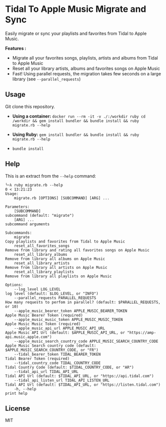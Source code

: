 # Tidal To Apple Music Migrate and Sync

Easily migrate or sync your playlists and favorites from Tidal to Apple Music.

**Features :**
- Migrate all your favorites songs, playlists, artists and albums from Tidal to Apple Music
- Reset all your library artists, albums and favorites songs on Apple Music
- Fast! Using parallel requests, the migration takes few seconds on a large library (see `--parallel_requests`)

## Usage

Git clone this repository.

- **Using a container:** `docker run --rm -it -v ./:/workdir ruby cd /workdir && gem install bundler && bundle install && ruby migrate.rb --help`
- **Using Ruby:** `gem install bundler && bundle install && ruby migrate.rb --help`

- `bundle install`

## Help

This is an extract from the `--help` command:

```text
╰─λ ruby migrate.rb --help                                                                                                                0 < 13:21:23
Usage:
    migrate.rb [OPTIONS] [SUBCOMMAND] [ARG] ...

Parameters:
    [SUBCOMMAND]                                                         subcommand (default: "migrate")
    [ARG] ...                                                            subcommand arguments

Subcommands:
    migrate                                                              Copy playlists and favorites from Tidal to Apple Music
    reset_all_favorites_songs                                            Remove from library and rating all favorites songs on Apple Music
    reset_all_library_albums                                             Remove from library all albums on Apple Music
    reset_all_library_artists                                            Remove from library all artists on Apple Music
    reset_all_library_playlists                                          Remove from library all playlists on Apple Music

Options:
    --log_level LOG_LEVEL                                                log level (default: $LOG_LEVEL, or "INFO")
    --parallel_requests PARALLEL_REQUESTS                                How many requests to perfom in parallel? (default: $PARALLEL_REQUESTS, or 10)
    --apple_music_bearer_token APPLE_MUSIC_BEARER_TOKEN                  Apple Music Bearer Token (required)
    --apple_music_music_token APPLE_MUSIC_MUSIC_TOKEN                    Apple Music Music Token (required)
    --apple_music_api_url APPLE_MUSIC_API_URL                            Apple Music API Url (default: $APPLE_MUSIC_API_URL, or "https://amp-api.music.apple.com")
    --apple_music_search_country_code APPLE_MUSIC_SEARCH_COUNTRY_CODE    Apple Music Search country code (default: $APPLE_MUSIC_SEARCH_COUNTRY_CODE, or "FR")
    --tidal_bearer_token TIDAL_BEARER_TOKEN                              Tidal Bearer Token (required)
    --tidal_country_code TIDAL_COUNTRY_CODE                              Tidal Country Code (default: $TIDAL_COUNTRY_CODE, or "AR")
    --tidal_api_url TIDAL_API_URL                                        Tidal API Url (default: $TIDAL_API_URL, or "https://api.tidal.com")
    --tidal_api_listen_url TIDAL_API_LISTEN_URL                          Tidal API Url (default: $TIDAL_API_URL, or "https://listen.tidal.com")
    -h, --help                                                           print help

```

## License

MIT